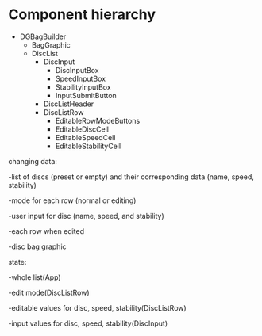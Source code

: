 # Component hierarchy

- DGBagBuilder
  - BagGraphic
  - DiscList
    - DiscInput
      - DiscInputBox
      - SpeedInputBox
      - StabilityInputBox
      - InputSubmitButton
    - DiscListHeader
    - DiscListRow
      - EditableRowModeButtons
      - EditableDiscCell
      - EditableSpeedCell
      - EditableStabilityCell

changing data:

-list of discs (preset or empty) and their corresponding data (name, speed, stability)

-mode for each row (normal or editing)

-user input for disc (name, speed, and stability)

-each row when edited

-disc bag graphic

state:

-whole list(App)

-edit mode(DiscListRow)

-editable values for disc, speed, stability(DiscListRow)

-input values for disc, speed, stability(DiscInput)
